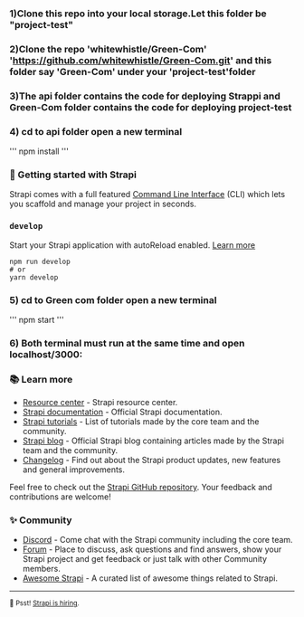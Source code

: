 ### 1)Clone this repo into your local storage.Let this folder be "project-test"

### 2)Clone the repo 'whitewhistle/Green-Com' 'https://github.com/whitewhistle/Green-Com.git' and this folder say 'Green-Com' under your 'project-test'folder

### 3)The api folder contains the code for deploying Strappi and Green-Com folder contains the code for deploying project-test

### 4) cd to api folder open a new terminal 
'''
npm install
'''

### 🚀 Getting started with Strapi

Strapi comes with a full featured [Command Line Interface](https://docs.strapi.io/dev-docs/cli) (CLI) which lets you scaffold and manage your project in seconds.

### `develop`

Start your Strapi application with autoReload enabled. [Learn more](https://docs.strapi.io/dev-docs/cli#strapi-develop)
```
npm run develop
# or
yarn develop
```

### 5) cd to Green com folder open a new terminal

'''
npm start
'''

### 6) Both terminal must run at the same time and open localhost/3000:


### 📚 Learn more

- [Resource center](https://strapi.io/resource-center) - Strapi resource center.
- [Strapi documentation](https://docs.strapi.io) - Official Strapi documentation.
- [Strapi tutorials](https://strapi.io/tutorials) - List of tutorials made by the core team and the community.
- [Strapi blog](https://strapi.io/blog) - Official Strapi blog containing articles made by the Strapi team and the community.
- [Changelog](https://strapi.io/changelog) - Find out about the Strapi product updates, new features and general improvements.

Feel free to check out the [Strapi GitHub repository](https://github.com/strapi/strapi). Your feedback and contributions are welcome!

### ✨ Community

- [Discord](https://discord.strapi.io) - Come chat with the Strapi community including the core team.
- [Forum](https://forum.strapi.io/) - Place to discuss, ask questions and find answers, show your Strapi project and get feedback or just talk with other Community members.
- [Awesome Strapi](https://github.com/strapi/awesome-strapi) - A curated list of awesome things related to Strapi.

---

<sub>🤫 Psst! [Strapi is hiring](https://strapi.io/careers).</sub>
